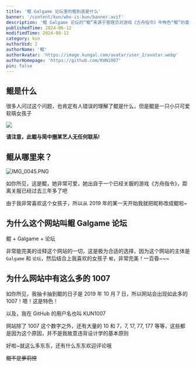 ```yaml
---
title: '鲲 Galgame 论坛里的鲲到底是什么'
banner: '/content/kun/who-is-kun/banner.avif'
description: '鲲 Galgame 论坛的“鲲”来源于管理员对游戏《方舟指令》中角色“鲲”的喜爱，并从 2019 年 10 月 7 日开始以此为昵称。论坛名称结合了 Galgame 与 鲲，象征其主题与个性化风格。论坛内大量出现的 1007、10、7、17、77 等数字，均源自该日期，形成独特标识。该角色与简中圈某艺人无关。'
publishedTime: 2024-06-12
modifiedTime: 2024-06-12
category: kun
authorUid: 2
authorName: '鲲'
authorAvatar: 'https://image.kungal.com/avatar/user_2/avatar.webp'
authorHomepage: 'https://github.com/KUN1007'
pin: false
---
```


## 鲲是什么

很多人问过这个问题，也肯定有人错误的理解了鲲是什么，但是鲲是一只小只可爱软萌女孩子

<img type="img" src="/content/kun/who-is-kun/kun.webp"/>

**请注意，此鲲与简中圈某艺人无任何联系!**

## 鲲从哪里来？

![IMG_0045.PNG](https://image.kungal.com/topic/user_2/%E9%B2%B2-1718195155903.webp)

如你所见，这是鲲，她非常可爱，她出自于一个已经关服的游戏《方舟指令》，距离关服已经过去三年多了吧

由于我非常喜欢这个女孩子，所以从 2019 年的某一天开始我就把昵称改成鲲啦~



## 为什么这个网站叫鲲 Galgame 论坛

鲲 + Galgame + 论坛

非常能完美的诠释这个网站的一切，这是极为合适的选择，因为这个网站的主体是 `Galgame` 和 `论坛`，然后结合上我喜欢的女孩子 `鲲`，非常完美！一百昏~~~



## 为什么网站中有这么多的 1007

如你所见，我抽卡抽到鲲的日子是 2019 年 10 月 7 日，所以网站会出现如此多的 1007！嗯！这是特色！

以及，我在 GitHub 的用户名也叫 KUN1007

网站除了 1007 这个数字之外，还有大量的 10 和 7，7, 17, 77, 177 等等，这些都是因为这个原因，并不是我故意违背设计学的基本原则



好啦~就这么多东东，还有什么东东欢迎评论哦

~~鲲不是萝莉控~~
